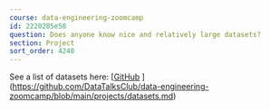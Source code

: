 ```yaml
---
course: data-engineering-zoomcamp
id: 2220285e58
question: Does anyone know nice and relatively large datasets?
section: Project
sort_order: 4240
---
```


See a list of datasets here: [[GitHub](https://github.com/DataTalksClub/data-engineering-zoomcamp/blob/main/projects/datasets.md) ](https://github.com/DataTalksClub/data-engineering-zoomcamp/blob/main/projects/datasets.md)

